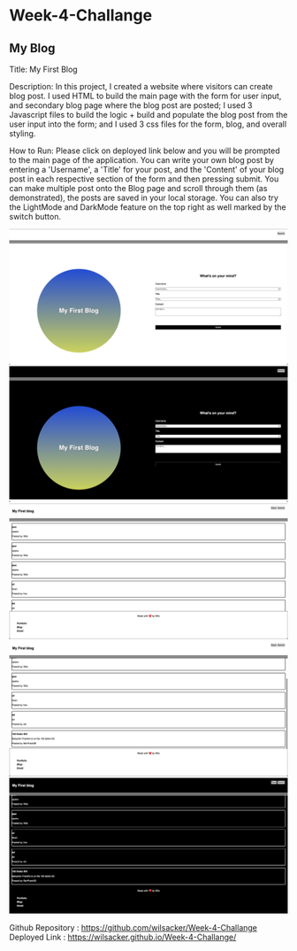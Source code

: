 # Week-4-Challange

## My Blog

Title: My First Blog

Description:
In this project, I created a website where visitors can create blog post. I used HTML to build the main page with the form for user input, and secondary blog page where the blog post are posted; I used 3 Javascript files to build the logic + build and populate the blog post from the user input into the form; and I used 3 css files for the form, blog, and overall styling.

How to Run:
Please click on deployed link below and you will be prompted to the main page of the application. You can write your own blog post by entering a 'Username', a 'Title' for your post, and the 'Content' of your blog post in each respective section of the form and then pressing submit. You can make multiple post onto the Blog page and scroll through them (as demonstrated), the posts are saved in your local storage. You can also try the LightMode and DarkMode feature on the top right as well marked by the switch button.

![alt text](./assets/images/Main.png)
![alt text](./assets/images/Main%20Dark.png)
![alt text](./assets/images/Blog.png)
![alt text](./assets/images/Blog%20Scroller%20Demo.png)
![alt text](./assets/images/Blog%20Dark.png)

Github Repository : https://github.com/wilsacker/Week-4-Challange Deployed Link : https://wilsacker.github.io/Week-4-Challange/